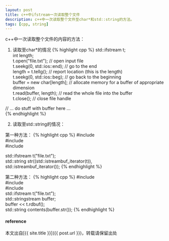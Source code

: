```yaml
---
layout: post
title: c++中ifstream一次读取整个文件
description: c++中一次读取整个文件至char*和std::string的方法。
tags: [cpp, string]
---
```


c++中一次读取整个文件的内容的方法：

1. 读取至char*的情况
{% highlight cpp %}
std::ifstream t;  
int length;  
t.open("file.txt");      // open input file  
t.seekg(0, std::ios::end);    // go to the end  
length = t.tellg();           // report location (this is the length)  
t.seekg(0, std::ios::beg);    // go back to the beginning  
buffer = new char[length];    // allocate memory for a buffer of appropriate dimension  
t.read(buffer, length);       // read the whole file into the buffer  
t.close();                    // close file handle  
  
// ... do stuff with buffer here ...  
{% endhighlight %}

2. 读取至std::string的情况：
<!--more-->

第一种方法：
{% highlight cpp %}
#include <string>  
#include <fstream>  
#include <streambuf>  
  
std::ifstream t("file.txt");  
std::string str((std::istreambuf_iterator<char>(t)),  
                 std::istreambuf_iterator<char>()); 
{% endhighlight %}

第二种方法：
{% highlight cpp %}
#include <string>  
#include <fstream>  
#include <sstream>  
std::ifstream t("file.txt");  
std::stringstream buffer;  
buffer << t.rdbuf();  
std::string contents(buffer.str());
{% endhighlight %}

<h4>reference</h4>
<http://stackoverflow.com/questions/2602013/read-whole-ascii-file-into-c-stdstring>

本文出自[{{ site.title }}]({{ post.url }})，转载请保留出处